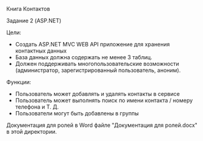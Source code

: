 Книга Контактов  

Задание 2 (ASP.NET)  

Цели:  

- Создать ASP.NET MVC WEB API приложение для хранения контактных данных 
- База данных должна содержать не менее 3 таблиц.
- Должен поддерживать многопользовательские возможности (администратор, зарегистрированный пользователь, аноним).

Функции:  

- Пользователь может добавлять и удалять контакты в сервисе
- Пользователь может выполнять поиск по имени контакта / номеру телефона и Т. Д.
- Пользователи могут быть добавлены в группы  

Документация для ролей в Word файле "Документация для ролей.docx" в этой директории. 
